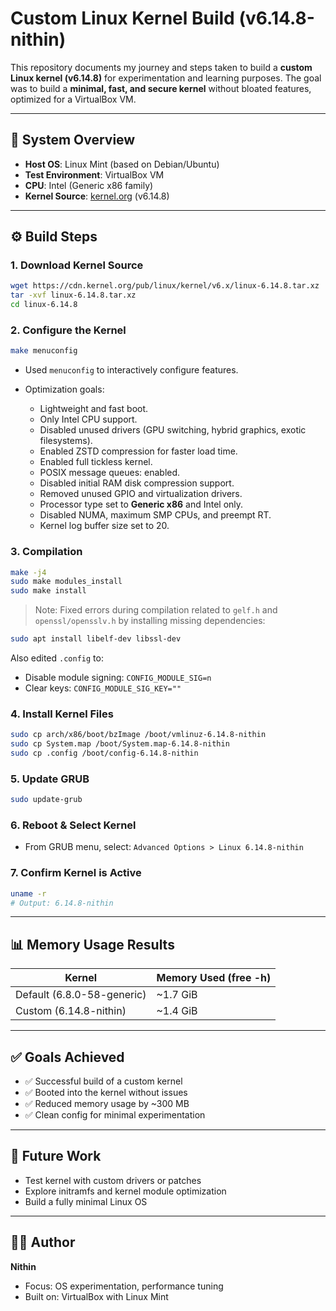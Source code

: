 # Custom Linux Kernel Build (v6.14.8-nithin)

This repository documents my journey and steps taken to build a **custom Linux kernel (v6.14.8)** for experimentation and learning purposes. The goal was to build a **minimal, fast, and secure kernel** without bloated features, optimized for a VirtualBox VM.

---

## 🧠 System Overview

* **Host OS**: Linux Mint (based on Debian/Ubuntu)
* **Test Environment**: VirtualBox VM
* **CPU**: Intel (Generic x86 family)
* **Kernel Source**: [kernel.org](https://www.kernel.org/) (v6.14.8)

---

## ⚙️ Build Steps

### 1. Download Kernel Source

```bash
wget https://cdn.kernel.org/pub/linux/kernel/v6.x/linux-6.14.8.tar.xz
tar -xvf linux-6.14.8.tar.xz
cd linux-6.14.8
```

### 2. Configure the Kernel

```bash
make menuconfig
```

* Used `menuconfig` to interactively configure features.
* Optimization goals:

  * Lightweight and fast boot.
  * Only Intel CPU support.
  * Disabled unused drivers (GPU switching, hybrid graphics, exotic filesystems).
  * Enabled ZSTD compression for faster load time.
  * Enabled full tickless kernel.
  * POSIX message queues: enabled.
  * Disabled initial RAM disk compression support.
  * Removed unused GPIO and virtualization drivers.
  * Processor type set to **Generic x86** and Intel only.
  * Disabled NUMA, maximum SMP CPUs, and preempt RT.
  * Kernel log buffer size set to 20.

### 3. Compilation

```bash
make -j4
sudo make modules_install
sudo make install
```

> Note: Fixed errors during compilation related to `gelf.h` and `openssl/opensslv.h` by installing missing dependencies:

```bash
sudo apt install libelf-dev libssl-dev
```

Also edited `.config` to:

* Disable module signing: `CONFIG_MODULE_SIG=n`
* Clear keys: `CONFIG_MODULE_SIG_KEY=""`

### 4. Install Kernel Files

```bash
sudo cp arch/x86/boot/bzImage /boot/vmlinuz-6.14.8-nithin
sudo cp System.map /boot/System.map-6.14.8-nithin
sudo cp .config /boot/config-6.14.8-nithin
```

### 5. Update GRUB

```bash
sudo update-grub
```

### 6. Reboot & Select Kernel

* From GRUB menu, select: `Advanced Options > Linux 6.14.8-nithin`

### 7. Confirm Kernel is Active

```bash
uname -r
# Output: 6.14.8-nithin
```

---

## 📊 Memory Usage Results

| Kernel                     | Memory Used (free -h) |
| -------------------------- | --------------------- |
| Default (6.8.0-58-generic) | \~1.7 GiB             |
| Custom (6.14.8-nithin)     | \~1.4 GiB             |

---

## ✅ Goals Achieved

* ✅ Successful build of a custom kernel
* ✅ Booted into the kernel without issues
* ✅ Reduced memory usage by \~300 MB
* ✅ Clean config for minimal experimentation

---

## 📌 Future Work

* Test kernel with custom drivers or patches
* Explore initramfs and kernel module optimization
* Build a fully minimal Linux OS

---

## 🧑‍💻 Author

**Nithin**

* Focus: OS experimentation, performance tuning
* Built on: VirtualBox with Linux Mint
